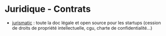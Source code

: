 # Juridique - Contrats

- [jurismatic](http://www.jurismatic.com/) : toute la doc légale et open source pour les startups (cession de droits de propriété intellectuelle, cgu, charte de confidentialité...)